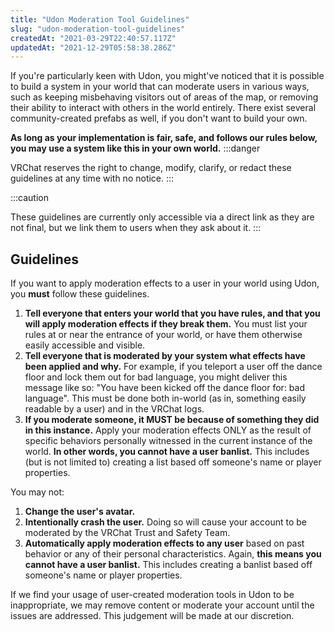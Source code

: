 ```yaml
---
title: "Udon Moderation Tool Guidelines"
slug: "udon-moderation-tool-guidelines"
createdAt: "2021-03-29T22:40:57.117Z"
updatedAt: "2021-12-29T05:58:38.286Z"
---
```

If you're particularly keen with Udon, you might've noticed that it is possible to build a system in your world that can moderate users in various ways, such as keeping misbehaving visitors out of areas of the map, or removing their ability to interact with others in the world entirely. There exist several community-created prefabs as well, if you don't want to build your own.

**As long as your implementation is fair, safe, and follows our rules below, you may use a system like this in your own world.** 
:::danger

VRChat reserves the right to change, modify, clarify, or redact these guidelines at any time with no notice.
:::

:::caution

These guidelines are currently only accessible via a direct link as they are not final, but we link them to users when they ask about it.
:::
## Guidelines
If you want to apply moderation effects to a user in your world using Udon, you **must** follow these guidelines.

1. **Tell everyone that enters your world that you have rules, and that you will apply moderation effects if they break them.** You must list your rules at or near the entrance of your world, or have them otherwise easily accessible and visible.
2. **Tell everyone that is moderated by your system what effects have been applied and why.** For example, if you teleport a user off the dance floor and lock them out for bad language, you might deliver this message like so: "You have been kicked off the dance floor for: bad language". This must be done both in-world (as in, something easily readable by a user) and in the VRChat logs.
3. **If you moderate someone, it MUST be because of something they did in this instance.** Apply your moderation effects ONLY as the result of specific behaviors personally witnessed in the current instance of the world. **In other words, you cannot have a user banlist.** This includes (but is not limited to) creating a list based off someone's name or player properties.

You may not:

1. **Change the user's avatar.**
2. **Intentionally crash the user.** Doing so will cause your account to be moderated by the VRChat Trust and Safety Team.
3. **Automatically apply moderation effects to any user** based on past behavior or any of their personal characteristics. Again, **this means you cannot have a user banlist.** This includes creating a banlist based off someone's name or player properties.

If we find your usage of user-created moderation tools in Udon to be inappropriate, we may remove content or moderate your account until the issues are addressed. This judgement will be made at our discretion.

